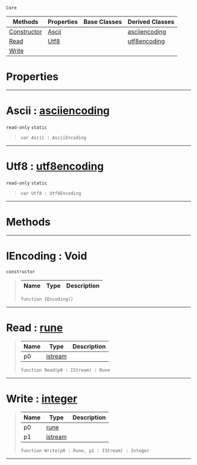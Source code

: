  `Core`

|Methods|Properties|Base Classes|Derived Classes|
|---|---|---|---|
|[ Constructor](https://github.com/zeroengineteam/ZeroDocs/code_reference/zilch_base_types/iencoding.markdown#iencoding-void)|[ Ascii](https://github.com/zeroengineteam/ZeroDocs/code_reference/zilch_base_types/iencoding.markdown#ascii-zero-engine-docume)| |[asciiencoding](https://github.com/zeroengineteam/ZeroDocs/code_reference/zilch_base_types/asciiencoding.markdown)|
|[ Read](https://github.com/zeroengineteam/ZeroDocs/code_reference/zilch_base_types/iencoding.markdown#read-zero-engine-documen)|[ Utf8](https://github.com/zeroengineteam/ZeroDocs/code_reference/zilch_base_types/iencoding.markdown#utf8-zero-engine-documen)| |[utf8encoding](https://github.com/zeroengineteam/ZeroDocs/code_reference/zilch_base_types/utf8encoding.markdown)|
|[ Write](https://github.com/zeroengineteam/ZeroDocs/code_reference/zilch_base_types/iencoding.markdown#write-zero-engine-docume)| | | |


 #  Properties


---  
 #  Ascii : [asciiencoding](https://github.com/zeroengineteam/ZeroDocs/code_reference/zilch_base_types/asciiencoding.markdown)

 `read-only` `static`

> 
> ``` lang=cpp, name=Zilch
> var Ascii : AsciiEncoding


---  
 #  Utf8 : [utf8encoding](https://github.com/zeroengineteam/ZeroDocs/code_reference/zilch_base_types/utf8encoding.markdown)

 `read-only` `static`

> 
> ``` lang=cpp, name=Zilch
> var Utf8 : Utf8Encoding


---  
 #  Methods


---  
 #  IEncoding : Void

 `constructor`

> 
> |Name|Type|Description|
> |---|---|---|
> ``` lang=cpp, name=Zilch
> function IEncoding()
> ``` 


---  
 #  Read : [rune](https://github.com/zeroengineteam/ZeroDocs/code_reference/zilch_base_types/rune.markdown)

> 
> |Name|Type|Description|
> |---|---|---|
> |p0|[istream](https://github.com/zeroengineteam/ZeroDocs/code_reference/zilch_base_types/istream.markdown)| |
> ``` lang=cpp, name=Zilch
> function Read(p0 : IStream) : Rune
> ``` 


---  
 #  Write : [integer](https://github.com/zeroengineteam/ZeroDocs/code_reference/zilch_base_types/integer.markdown)

> 
> |Name|Type|Description|
> |---|---|---|
> |p0|[rune](https://github.com/zeroengineteam/ZeroDocs/code_reference/zilch_base_types/rune.markdown)| |
> |p1|[istream](https://github.com/zeroengineteam/ZeroDocs/code_reference/zilch_base_types/istream.markdown)| |
> ``` lang=cpp, name=Zilch
> function Write(p0 : Rune, p1 : IStream) : Integer
> ``` 


---  
 

 